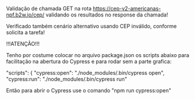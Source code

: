 Validação de chamada GET na rota https://cep-v2-americanas-npf.b2w.io/cep/ validando os resultados no response da chamada!

Verificado também cenário alternativo usando CEP inválido, conforme solicita a tarefa!


!!!ATENÇÃO!!!

Tenho por costume colocar no arquivo package.json os scripts abaixo para facilitação na abertura do Cypress e para rodar sem a parte grafica:

"scripts": { "cypress:open": "./node_modules/.bin/cypress open", "cypress:run": "./node_modules/.bin/cypress run"

Então para abrir o Cypress use o comando "npm run cypress:open"
